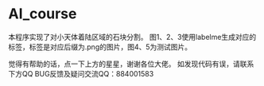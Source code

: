 # AI_course
本程序实现了对小天体着陆区域的石块分割。
图1、2、3使用labelme生成对应的标签，标签是对应后缀为.png的图片，图4、5为测试图片。

觉得有帮助的话，点一下上方的星星，谢谢各位大佬。
如发现代码有误，请联系下方QQ
BUG反馈及疑问交流QQ：884001583


